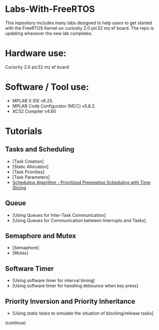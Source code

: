 # Labs-With-FreeRTOS
This repository includes many labs designed to help users to get
started with the FreeRTOS Kernel on curiosity 2.0 pic32 mz ef board. The repo 
is updating whenever the new  lab completes.

# Hardware use:
Curiority 2.0 pic32 mz ef board
# Software / Tool use:
* MPLAB X IDE v6.25.
* MPLAB Code Configurator (MCC) v5.6.2.
* XC32 Compiler v4.60
  
# Tutorials
## Tasks and Scheduling
* [Task Creation]
* [Static Allocation]
* [Task Priorities]
* [Task Parameters]
* [Scheduling Algorithm - Prioritized Preemptive Scheduling with Time Slicing](docs/tutorial_6/README.md)

## Queue
* [Using Queues for Inter-Task Communication]
* [Using Queues for Communication between Interrupts and Tasks]

## Semaphore and Mutex
* [Semaphore]
* [Mutex]

## Software Timer
* [Using software timer for interval timing]
* [Using software timer for handling debounce when key press]

## Priority Inversion and Priority Inheritance
* [Using static tasks to simulate the situation of blocking/release tasks]


(continue)
